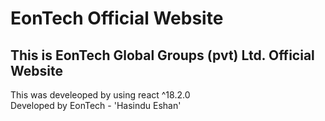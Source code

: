 # EonTech Official Website

## This is EonTech Global Groups (pvt) Ltd. Official Website

This was develeoped by using react ^18.2.0 \
Developed by EonTech - 'Hasindu Eshan'
